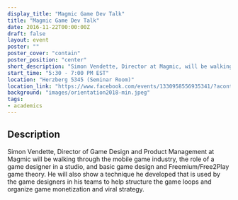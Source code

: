```yaml
---
display_title: "Magmic Game Dev Talk"
title: "Magmic Game Dev Talk"
date: 2016-11-22T00:00:00Z
draft: false
layout: event
poster: ""
poster_cover: "contain"
poster_position: "center"
short_description: "Simon Vendette, Director at Magmic, will be walking through the mobile game industry."
start_time: "5:30 - 7:00 PM EST"
location: "Herzberg 5345 (Seminar Room)"
location_link: "https://www.facebook.com/events/1330958556935341/?acontext=%7B%22event_action_history%22%3A[%7B%22surface%22%3A%22page%22%7D]%7D"
background: "images/orientation2018-min.jpeg"
tags:
- academics
---
```


## Description


Simon Vendette, Director of Game Design and Product Management at Magmic will be walking through the mobile game industry, the role of a game designer in a studio, and basic game design and Freemium/Free2Play game theory. He will also show a technique he developed that is used by the game designers in his teams to help structure the game loops and organize game monetization and viral strategy.